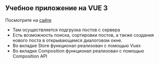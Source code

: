 ## Учебное приложение на VUE 3
Посмотрите на [сайте](https://nataliaarsh.github.io/vue3-practice//) 
* Там осуществляется подгрузка постов с сервера 
* Есть возможность поиска, сортировки постов, а также создания нового поста в открывающемся диалоговом окне.
* Во вкладке Store функционал реализован с помощью Vuex
* Во вкладке Composition функционал реализован с помощью Composition API
